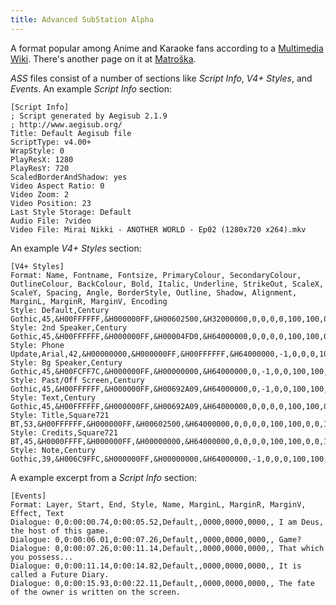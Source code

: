 ```yaml
---
title: Advanced SubStation Alpha
---
```

A format popular among Anime and Karaoke fans according to a
[Multimedia Wiki](https://wiki.multimedia.cx/index.php?title=SubStation_Alpha).
There's another page on it at
[Matro&scaron;ka](https://www.matroska.org/technical/subtitles.html#ssaass-subtitles).

*ASS* files consist of a number of sections like *Script Info*,
*V4+ Styles*, and *Events*. An example *Script Info* section:

~~~
[Script Info]
; Script generated by Aegisub 2.1.9
; http://www.aegisub.org/
Title: Default Aegisub file
ScriptType: v4.00+
WrapStyle: 0
PlayResX: 1280
PlayResY: 720
ScaledBorderAndShadow: yes
Video Aspect Ratio: 0
Video Zoom: 2
Video Position: 23
Last Style Storage: Default
Audio File: ?video
Video File: Mirai Nikki - ANOTHER WORLD - Ep02 (1280x720 x264).mkv

~~~
An example *V4+ Styles* section:

~~~
[V4+ Styles]
Format: Name, Fontname, Fontsize, PrimaryColour, SecondaryColour, OutlineColour, BackColour, Bold, Italic, Underline, StrikeOut, ScaleX, ScaleY, Spacing, Angle, BorderStyle, Outline, Shadow, Alignment, MarginL, MarginR, MarginV, Encoding
Style: Default,Century Gothic,45,&H00FFFFFF,&H000000FF,&H00602500,&H32000000,0,0,0,0,100,100,0,0,1,3.75,0,2,20,20,15,1
Style: 2nd Speaker,Century Gothic,45,&H00FFFFFF,&H000000FF,&H00004FD0,&H64000000,0,0,0,0,100,100,0,0,1,3.75,0,2,20,20,15,1
Style: Phone Update,Arial,42,&H00000000,&H000000FF,&H00FFFFFF,&H64000000,-1,0,0,0,100,100,0,0,1,3.75,0,7,20,20,15,1
Style: Bg Speaker,Century Gothic,45,&H00FCFF7C,&H000000FF,&H00000000,&H64000000,0,-1,0,0,100,100,0,0,1,3,3,8,20,20,15,1
Style: Past/Off Screen,Century Gothic,45,&H00FFFFFF,&H000000FF,&H00692A09,&H64000000,0,-1,0,0,100,100,0,0,1,3.75,0,2,20,20,15,1
Style: Text,Century Gothic,45,&H00FFFFFF,&H000000FF,&H00692A09,&H64000000,0,0,0,0,100,100,0,0,1,0,3.75,5,20,20,15,1
Style: Title,Square721 BT,53,&H00FFFFFF,&H000000FF,&H00602500,&H64000000,0,0,0,0,100,100,0,0,1,2.25,2.25,2,20,20,15,1
Style: Credits,Square721 BT,45,&H0000FFFF,&H000000FF,&H00000000,&H64000000,0,0,0,0,100,100,0,0,1,0,2.25,2,20,20,15,1
Style: Note,Century Gothic,39,&H006C9FFC,&H000000FF,&H00000000,&H64000000,-1,0,0,0,100,100,0,0,1,2.25,0,7,20,20,15,1

~~~
A example excerpt from a *Script Info* section:

~~~
[Events]
Format: Layer, Start, End, Style, Name, MarginL, MarginR, MarginV, Effect, Text
Dialogue: 0,0:00:00.74,0:00:05.52,Default,,0000,0000,0000,, I am Deus, the host of this game.
Dialogue: 0,0:00:06.01,0:00:07.26,Default,,0000,0000,0000,, Game?
Dialogue: 0,0:00:07.26,0:00:11.14,Default,,0000,0000,0000,, That which you possess...
Dialogue: 0,0:00:11.14,0:00:14.82,Default,,0000,0000,0000,, It is called a Future Diary.
Dialogue: 0,0:00:15.93,0:00:22.11,Default,,0000,0000,0000,, The fate of the owner is written on the screen.
~~~
